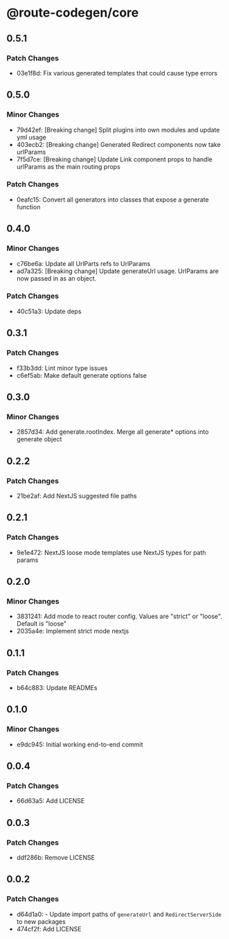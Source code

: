# @route-codegen/core

## 0.5.1

### Patch Changes

- 03e1f8d: Fix various generated templates that could cause type errors

## 0.5.0

### Minor Changes

- 79d42ef: [Breaking change] Split plugins into own modules and update yml usage
- 403ecb2: [Breaking change] Generated Redirect components now take urlParams
- 7f5d7ce: [Breaking change] Update Link component props to handle urlParams as the main routing props

### Patch Changes

- 0eafc15: Convert all generators into classes that expose a generate function

## 0.4.0

### Minor Changes

- c76be6a: Update all UrlParts refs to UrlParams
- ad7a325: [Breaking change] Update generateUrl usage. UrlParams are now passed in as an object.

### Patch Changes

- 40c51a3: Update deps

## 0.3.1

### Patch Changes

- f33b3dd: Lint minor type issues
- c6ef5ab: Make default generate options false

## 0.3.0

### Minor Changes

- 2857d34: Add generate.rootIndex. Merge all generate\* options into generate object

## 0.2.2

### Patch Changes

- 21be2af: Add NextJS suggested file paths

## 0.2.1

### Patch Changes

- 9e1e472: NextJS loose mode templates use NextJS types for path params

## 0.2.0

### Minor Changes

- 3831241: Add mode to react router config. Values are "strict" or "loose". Default is "loose"
- 2035a4e: Implement strict mode nextjs

## 0.1.1

### Patch Changes

- b64c883: Update READMEs

## 0.1.0

### Minor Changes

- e9dc945: Initial working end-to-end commit

## 0.0.4

### Patch Changes

- 66d63a5: Add LICENSE

## 0.0.3

### Patch Changes

- ddf286b: Remove LICENSE

## 0.0.2

### Patch Changes

- d64d1a0: - Update import paths of `generateUrl` and `RedirectServerSide` to new packages
- 474cf2f: Add LICENSE
